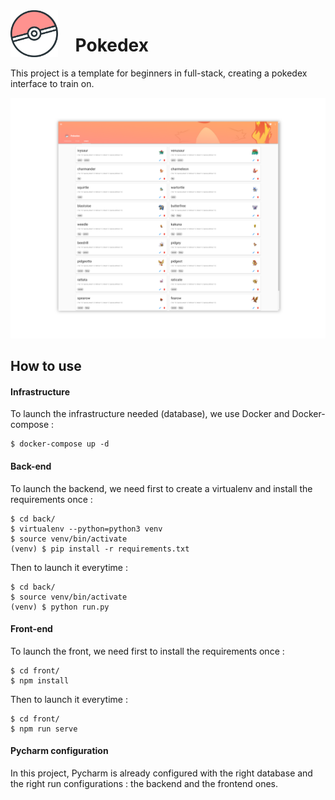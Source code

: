 <img src="./assets/logo.png" width=15% align="left" style="margin-right: 2em;" /> 

# Pokedex

This project is a template for beginners in full-stack, creating a pokedex interface to train on.

![screenshot](./assets/screenshot.png)

## How to use

#### Infrastructure

To launch the infrastructure needed (database), we use Docker and Docker-compose :

```
$ docker-compose up -d
```

#### Back-end

To launch the backend, we need first to create a virtualenv and install the requirements once :

```
$ cd back/
$ virtualenv --python=python3 venv
$ source venv/bin/activate
(venv) $ pip install -r requirements.txt
```

Then to launch it everytime :

```
$ cd back/
$ source venv/bin/activate
(venv) $ python run.py
```

#### Front-end

To launch the front, we need first to install the requirements once :

```
$ cd front/
$ npm install
```

Then to launch it everytime :

```
$ cd front/
$ npm run serve
```

#### Pycharm configuration

In this project, Pycharm is already configured with the right database and the right run configurations : the backend and
the frontend ones.
